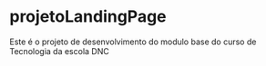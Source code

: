 # projetoLandingPage
Este é o projeto de desenvolvimento do modulo base do curso de Tecnologia da escola DNC

